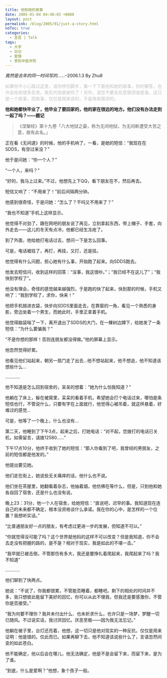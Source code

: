 ```yaml
---
title: 他和她的故事
date: 2005-01-04 04:40:03 +0800
layout: post
permalink: /blog/2005/01/just-a-story.html
noToc: true
categories:
  - 言吾 | Talk
tags:
  - 大学
  - 日记
  - 爱情
  - 贵阳中医学院
---
```

*竟然是去年的同一时间写的……*&#8211;2006.1.3 By Zhu8

<span style="color: silver">如果你不小心路过这里，请你停住脚步，看一下下面他和她的故事，你的解答，也许会给他很多启发。我先代他谢谢你了！另外，请您不要去任意猜测谁是谁，这只是一个故事，而故事，仅仅是用来读的，不是用来猜测的。</span>

**他和她都快毕业了，他毕业了要回家的，他的家在很远的地方。他们没有办法走到一起了吗？——题记**

> 《涅槃经》第十九卷「八大地狱之最，称为无间地狱，为无间断遭受大苦之意，故有此名。」

正在看《无间道》的时候，他的手机响了，一看，是她的短信：“我现在在SDDS，有空过来没？”

他于是问她：“你一个人？”

“一个人，来吗？”

“好的，我马上过来。”不过，他想先上下QQ，看下朋友在不，然后再去。

短信又响了：“不用来了！”前后间隔两分钟。

他感到很奇怪，于是问她：“怎么了？干吗又不用来了？”

“我也不知道”手机上这样显示。

他觉得不对劲了，跟在网吧的朋友说了再见，立刻拿起东西，带上帽子、手套，向外走去——这儿的冬天有点冷，他都已经生冻疮了。

到了外面，他给她打电话过去，想问一下是怎么回事。

可是，电话被挂了，再打，再挂，又打，还是挂。

他觉得有什么问题，担心她有什么事，开始跑了起来。向SDDS跑去。

他发去短信问，收到这样的回答：“没事，我这很吵。”；“我已经不在这儿了”；“我快到学校了”。

他没有理会，奇怪的感觉越来越强烈，于是跑的快了起来，快到那的时候，手机又响了：“我到学校了，求你，快来！”

他把手机揣进衣袋，快步向SDDS里面走去，在靠窗的一角，看见一个熟悉的身影，旁边坐着一个男生，而她此时，手里正拿着手机。

他觉得脑袋嗡了一下，离开退出了SDDS的大门，在一棵树边蹲下，给她发了一条短信：“为什么要骗我？”

“不是你想的那样！否则连朋友都没得做。”他的屏幕上显示。

他忽然觉得好累。

<!--more-->

他看见他们站起来，朝另一扇门走了出去…他不想站起来，他不想追，他不知道该想些什么…

…………

他不知道是怎么回到宿舍的，呆呆的想着：“她为什么怕我知道？”

他躺在了床上，躲在被窝里，呆呆的看着手机，希望她会打个电话过来，哪怕是条短信也行，不管说什么，只要有字在上面就行，他觉得心被吊着，就这样悬着，好难过的感觉…

可是，他等了一个晚上，什么也没有…

第二天，他睡到了下午3点，起来之后，打她电话：“对不起，您拨打的电话已关机，如需留言，请拨12580……”

下午17点10分，他终于收到了她的短信：“那人你看到了吧，我曾经的男朋友，之前的短信都是他发的。”

他提出要见她。

他们走在街上，她说些无关痛痒的话，他什么也不说。

他们坐在茶屋里，她翻看着杂志，他抽着烟，他仿佛在等什么，但是，只到他和她各自回了宿舍，还是什么也没有说。

晚上23：31分，他一个人在宿舍，给她短信：“直说吧，迟早的事。我知道现在连自己的未来都不确定，根本没资格谈什么承诺。我在你的心中，是怎样的一个位置？我想听实话。”

“比普通朋友好一点的朋友，有考虑过更进一步的发展，但知道不可以。”

“你就觉得没可能了吗？这个世界就他妈的这样不可以改变？但是我知道，你不会去走没有把握的路的，是不是？相对于现实，我是如此的不堪一击。”

“我早就已被击倒，不管那伤有多大，我还是要挣扎着爬起来，我爬起来了吗？我不知道”

…………

他们聊到了快两点。

她说：“不说了，你我都很累，不管能否睡着，都睡吧。剩下的相处的时间并不多，我只想彼此能留下美好的回忆，你可以从此不理我，但我还是要感激你，不管你是否接受。”

“我为何要不理你？我并未付出什么、也未祈求什么，也许只是一场梦，梦醒一切已随风。不过说实话，我讨厌回忆。厌恶至极——因为我无法忘记。”

他躺在被子里，台灯还亮着，他想，这一切只是他对现实的一种反抗，仅仅是用来证明：他是错的。仅此而已。如果再聊下去，他不知道该说些什么了，言语忽然间变的如此苍白。

他不能确定，他以后会在哪儿，他无法确定，他是不是会留下来，而留下来，是为了谁。

“到底，什么是爱啊？”他想，象个孩子一般。